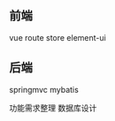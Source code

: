 ## 前端
vue
route
store
element-ui

## 后端
springmvc
mybatis

功能需求整理
数据库设计

<!--stackedit_data:
eyJoaXN0b3J5IjpbNTM0NjczNzcyXX0=
-->